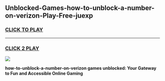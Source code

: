 
## Unblocked-Games-how-to-unblock-a-number-on-verizon-Play-Free-juexp
<h3>
<a href="https://premium76.site?title=how-to-unblock-a-number-on-verizon&ref=20M">CLICK TO PLAY</a></h3>
<hr>

<h3>
<a href="https://premium76.site?title=how-to-unblock-a-number-on-verizon&ref=20M">CLICK 2 PLAY</a>
  
</h3>

<a href="https://premium76.site?title=how-to-unblock-a-number-on-verizon&ref=19M"><img src="https://clearcache.store/games.png"></a>


**how-to-unblock-a-number-on-verizon games unblocked: Your Gateway to Fun and Accessible Online Gaming**
